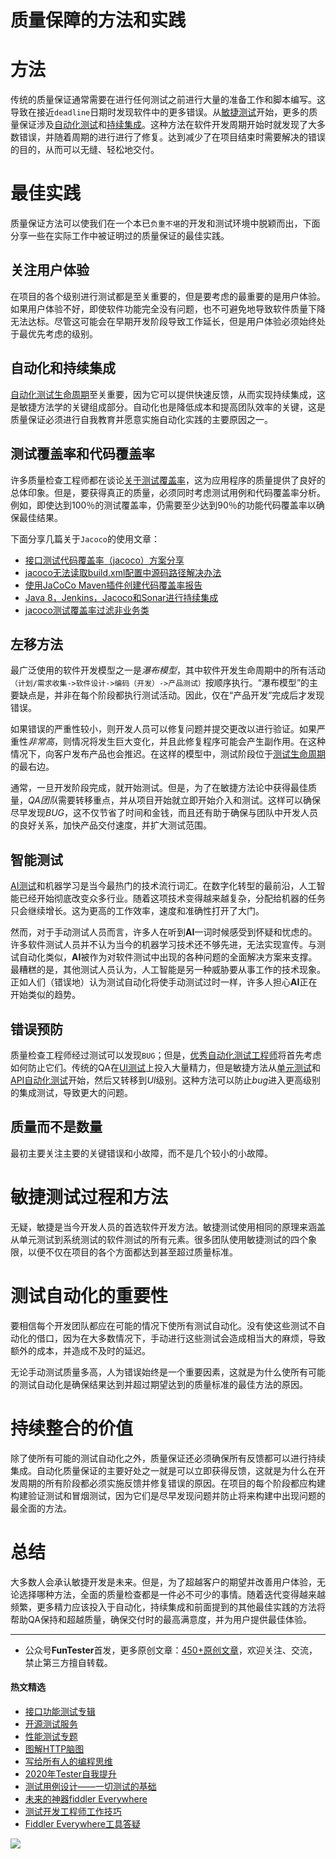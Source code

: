 # 质量保障的方法和实践



# 方法

传统的质量保证通常需要在进行任何测试之前进行大量的准备工作和脚本编写。这导致在接近`deadline`日期时发现软件中的更多错误。从[敏捷测试](https://mp.weixin.qq.com/s/bKkGWJA3JhvdCjgg6-AVEQ)开始，更多的质量保证涉及[自动化测试](https://mp.weixin.qq.com/s/e-HAGMO0JLR7VBBWLvk0dQ)和[持续集成](https://mp.weixin.qq.com/s/MclK3VvMN1dsiXXJO8g7ig)。这种方法在软件开发周期开始时就发现了大多数错误，并随着周期的进行进行了修复。达到减少了在项目结束时需要解决的错误的目的，从而可以无缝、轻松地交付。

# 最佳实践

质量保证方法可以使我们在一个本已`负重不堪`的开发和测试环境中脱颖而出，下面分享一些在实际工作中被证明过的质量保证的最佳实践。

## 关注用户体验

在项目的各个级别进行测试都是至关重要的，但是要考虑的最重要的是用户体验。如果用户体验不好，即使软件功能完全没有问题，也不可避免地导致软件质量下降无法达标。尽管这可能会在早期开发阶段导致工作延长，但是用户体验必须始终处于最优先考虑的级别。

## 自动化和持续集成

[自动化测试生命周期](https://mp.weixin.qq.com/s/SH-vb2RagYQ3sfCY8QM5ew)至关重要，因为它可以提供快速反馈，从而实现持续集成，这是敏捷方法学的关键组成部分。自动化也是降低成本和提高团队效率的关键，这是质量保证必须进行自我教育并愿意实施自动化实践的主要原因之一。

## 测试覆盖率和代码覆盖率 
许多质量检查工程师都在谈论[关于测试覆盖率](https://mp.weixin.qq.com/s/E15D785fkaWH7-YhiE5gPw)，这为应用程序的质量提供了良好的总体印象。但是，要获得真正的质量，必须同时考虑测试用例和代码覆盖率分析。例如，即使达到100％的测试覆盖率，仍需要至少达到90％的功能代码覆盖率以确保最佳结果。

下面分享几篇关于`Jacoco`的使用文章：

- [接口测试代码覆盖率（jacoco）方案分享](https://mp.weixin.qq.com/s/D73Sq6NLjeRKN8aCpGLOjQ)
- [jacoco无法读取build.xml配置中源码路径解决办法](https://mp.weixin.qq.com/s/8_x0rVfkIi-uX3y0drx_jw)
- [使用JaCoCo Maven插件创建代码覆盖率报告](https://mp.weixin.qq.com/s/4Jo05k2WxytiSSNW9WTV-A)
- [Java 8，Jenkins，Jacoco和Sonar进行持续集成](https://mp.weixin.qq.com/s/dOoXnKnWtQmmC5itClsl4g)
- [jacoco测试覆盖率过滤非业务类](https://mp.weixin.qq.com/s/7YGe9pCHw3wd87tgOlKjSA)

## 左移方法

最广泛使用的软件开发模型之一是*瀑布模型*，其中软件开发生命周期中的所有活动`（计划/需求收集->软件设计->编码（开发）->产品测试）`按顺序执行。“瀑布模型”的主要缺点是，并非在每个阶段都执行测试活动。因此，仅在“产品开发”完成后才发现错误。

如果错误的严重性较小，则开发人员可以修复问题并提交更改以进行验证。如果严重性*非常高*，则情况将发生巨大变化，并且此修复程序可能会产生副作用。在这种情况下，向客户发布产品也会推迟。在这样的模型中，测试阶段位于[测试生命周期](https://mp.weixin.qq.com/s/SH-vb2RagYQ3sfCY8QM5ew)的最右边。

通常，一旦开发阶段完成，就开始测试。但是，为了在敏捷方法论中获得最佳质量，*QA团队*需要转移重点，并从项目开始就立即开始介入和测试。这样可以确保尽早发现*BUG*，这不仅节省了时间和金钱，而且还有助于确保与团队中开发人员的良好关系，加快产品交付速度，并扩大测试范围。

## 智能测试

[AI测试](https://mp.weixin.qq.com/s/d6c7u1-lAmsiIQz3UvcGKg)和机器学习是当今最热门的技术流行词汇。在数字化转型的最前沿，人工智能已经开始彻底改变众多行业。随着这项技术变得越来越复杂，分配给机器的任务只会继续增长。这为更高的工作效率，速度和准确性打开了大门。

然而，对于手动测试人员而言，许多人在听到**AI**一词时候感受到怀疑和忧虑的。许多软件测试人员并不认为当今的机器学习技术还不够先进，无法实现宣传。与测试自动化类似，**AI**被作为对软件测试中出现的各种问题的全面解决方案来支撑。最糟糕的是，其他测试人员认为，人工智能是另一种威胁要从事工作的技术现象。正如人们（错误地）认为测试自动化将使手动测试过时一样，许多人担心**AI**正在开始类似的趋势。

## 错误预防 
质量检查工程师经过测试可以发现`BUG`；但是，[优秀自动化测试工程师](https://mp.weixin.qq.com/s/wdw1l4AZnPpdPBZZueCcnw)将首先考虑如何防止它们。传统的QA在[UI测试](https://mp.weixin.qq.com/s/wDvUy_BhQZCSCqrlC2j1qA)上投入大量精力，但是敏捷方法从[单元测试](https://mp.weixin.qq.com/s/mJM9qXQepSYQ9vLBnBEs3Q)和[API自动化测试](https://mp.weixin.qq.com/s/uy_Vn_ZVUEu3YAI1gW2T_A)开始，然后又转移到*UI*级别。这种方法可以防止*bug*进入更高级别的集成测试，导致更大的问题。

## 质量而不是数量

最初主要关注主要的关键错误和小故障，而不是几个较小的小故障。

# 敏捷测试过程和方法

无疑，敏捷是当今开发人员的首选软件开发方法。敏捷测试使用相同的原理来涵盖从单元测试到系统测试的软件测试的所有元素。很多团队使用敏捷测试的四个象限，以便不仅在项目的各个方面都达到甚至超过质量标准。

# 测试自动化的重要性 
要相信每个开发团队都应在可能的情况下使所有测试自动化。没有使这些测试不自动化的借口，因为在大多数情况下，手动进行这些测试会造成相当大的麻烦，导致额外的成本，并造成不及时的延迟。

无论手动测试质量多高，人为错误始终是一个重要因素，这就是为什么使所有可能的测试自动化是确保结果达到并超过期望达到的质量标准的最佳方法的原因。

# 持续整合的价值

除了使所有可能的测试自动化之外，质量保证还必须确保所有反馈都可以进行持续集成。自动化质量保证的主要好处之一就是可以立即获得反馈，这就是为什么在开发周期的所有阶段都必须实施反馈并修复错误的原因。在项目的每个阶段都应构建构建验证测试和冒烟测试，因为它们是尽早发现问题并防止将来构建中出现问题的最全面的方法。

# 总结

大多数人会承认敏捷开发是未来。但是，为了超越客户的期望并改善用户体验，无论选择哪种方法，全面的质量检查都是一件必不可少的事情。随着迭代变得越来越频繁，更多精力应该投入于自动化，持续集成和前面提到的其他最佳实践的方法将帮助QA保持和超越质量，确保交付时的最高满意度，并为用户提供最佳体验。

--- 
* 公众号**FunTester**首发，更多原创文章：[450+原创文章](https://mp.weixin.qq.com/s/s7ZmCNBYy3j-71JFbtgneg)，欢迎关注、交流，禁止第三方擅自转载。

#### 热文精选

- [接口功能测试专辑](https://mp.weixin.qq.com/mp/appmsgalbum?action=getalbum&album_id=1321895538945638401&__biz=MzU4MTE2NDEyMQ==#wechat_redirect)
- [开源测试服务](https://mp.weixin.qq.com/s/ZOs0cp_vt6_iiundHaKk4g)
- [性能测试专题](https://mp.weixin.qq.com/mp/appmsgalbum?action=getalbum&album_id=1319027448301961218&__biz=MzU4MTE2NDEyMQ==#wechat_redirect)
- [图解HTTP脑图](https://mp.weixin.qq.com/s/100Vm8FVEuXs0x6rDGTipw)
- [写给所有人的编程思维](https://mp.weixin.qq.com/s/Oj33UCnYfbUgzsBzEm2GPQ)
- [2020年Tester自我提升](https://mp.weixin.qq.com/s/vuhUp85_6Sbg6ReAN3TTSQ)
- [测试用例设计——一切测试的基础](https://mp.weixin.qq.com/s/0_ubnlhp2jk-jxHxJ95E9g)
- [未来的神器fiddler Everywhere](https://mp.weixin.qq.com/s/-BSuHR6RPkdv8R-iy47MLQ)
- [测试开发工程师工作技巧](https://mp.weixin.qq.com/s/TvrUCisja5Zbq-NIwy_2fQ)
- [Fiddler Everywhere工具答疑](https://mp.weixin.qq.com/s/2peWMJ-rgDlVjs3STNeS1Q)


![](https://mmbiz.qpic.cn/mmbiz_png/13eN86FKXzCcsLRmf6VicSKFPfvMT8p7eg7iaBGgPxmbNxHsBcOic2rcw1TCvS1PTGC6WkRFXA7yoqr2bVlrEQqlA/640?wx_fmt=png&tp=webp&wxfrom=5&wx_lazy=1&wx_co=1)